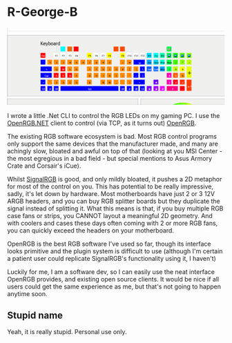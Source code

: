 # R-George-B

![Rainbow spiral on the numpad](./Content/keyboard.gif)

I wrote a little .Net CLI to control the RGB LEDs on my gaming PC. I use the [OpenRGB.NET](https://github.com/diogotr7/OpenRGB.NET/) client to control (via TCP, as it turns out) [OpenRGB](https://gitlab.com/CalcProgrammer1/OpenRGB/).

The existing RGB software ecosystem is bad. Most RGB control programs only support the same devices that the manufacturer made, and many are achingly slow, bloated and awful on top of that (looking at you MSI Center - the most egregious in a bad field - but special mentions to Asus Armory Crate and Corsair's iCue).

Whilst [SignalRGB](https://signalrgb.com) is good, and only mildly bloated, it pushes a 2D metaphor for most of the control on you. This has potential to be really impressive, sadly, it's let down by hardware. Most motherboards have just 2 or 3 12V ARGB headers, and you can buy RGB splitter boards but they duplicate the signal instead of splitting it. What this means is that, if you buy multiple RGB case fans or strips, you CANNOT layout a meaningful 2D geometry. And with coolers and cases these days often coming with 2 or more RGB fans, you can quickly exceed the headers on your motherboard.

OpenRGB is the best RGB software I've used so far, though its interface looks primitive and the plugin system is difficult to use (although I'm certain a patient user could replicate SignalRGB's functionality using it, I haven't)

Luckily for me, I am a software dev, so I can easily use the neat interface OpenRGB provides, and existing open source clients. It would be nice if all users could get the same experience as me, but that's not going to happen anytime soon.

## Stupid name
Yeah, it is really stupid. Personal use only.